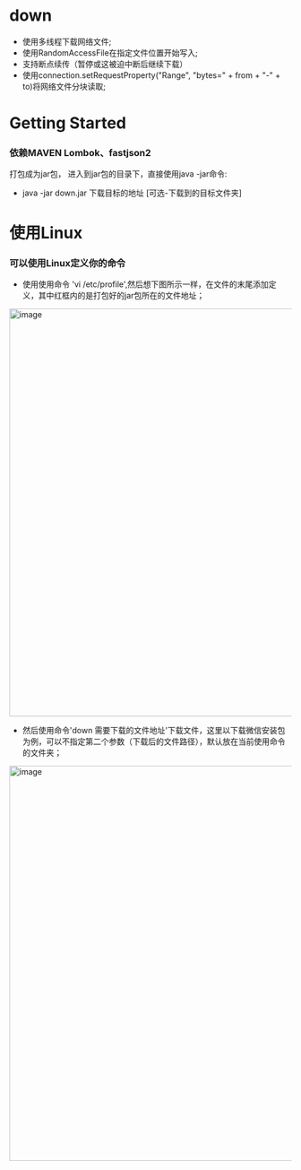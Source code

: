 # down
* 使用多线程下载网络文件;
* 使用RandomAccessFile在指定文件位置开始写入;
* 支持断点续传（暂停或这被迫中断后继续下载）
* 使用connection.setRequestProperty("Range", "bytes=" + from + "-" + to)将网络文件分块读取;
# Getting Started

### 依赖MAVEN Lombok、fastjson2

打包成为jar包，
进入到jar包的目录下，直接使用java -jar命令:
* java -jar down.jar 下载目标的地址 [可选-下载到的目标文件夹]


 # 使用Linux
### 可以使用Linux定义你的命令
* 使用使用命令 'vi /etc/profile',然后想下图所示一样，在文件的末尾添加定义，其中红框内的是打包好的jar包所在的文件地址；

<img width="728" alt="image" src="https://user-images.githubusercontent.com/62022681/222921531-834640b5-0253-4228-82ee-0505342753eb.png">


* 然后使用命令'down 需要下载的文件地址'下载文件，这里以下载微信安装包为例，可以不指定第二个参数（下载后的文件路径），默认放在当前使用命令的文件夹；

<img width="705" alt="image" src="https://user-images.githubusercontent.com/62022681/222921813-1e096f32-8589-41a0-a198-43332da1f714.png">

